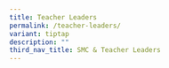 ```yaml
---
title: Teacher Leaders
permalink: /teacher-leaders/
variant: tiptap
description: ""
third_nav_title: SMC & Teacher Leaders
---
```

